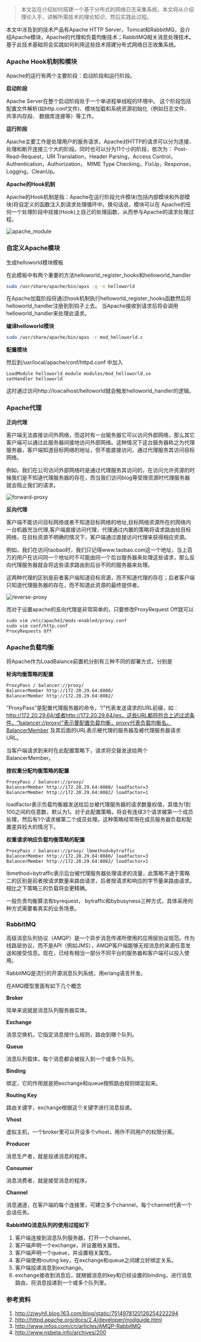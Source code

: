 > 本文旨在介绍如何搭建一个基于分布式的网络日志采集系统，本文将从介绍理论入手，讲解所需技术的理论知识，然后实践此过程。

本文中涉及到的技术产品有Apache HTTP Server，Tomcat和RabbitMQ，会介绍Apache模块，Apache的代理和负载均衡技术；RabbitMQ相关消息处理技术。基于此技术基础将会实践如何利用这些技术搭建分布式网络日志收集系统。

### Apache Hook机制和模块

Apache的运行有两个主要阶段：启动阶段和运行阶段。

**启动阶段**

Apache Server在整个启动阶段处于一个单进程单线程的环境中。 这个阶段包括配置文件解析(如http.conf文件)、模块加载和系统资源初始化（例如日志文件、共享内存段、 数据库连接等）等工作。

**运行阶段**

Apache主要工作是处理用户的服务请求，Apache对HTTP的请求可以分为连接、处理和断开连接三个大的阶段。同时也可以分为11个小的阶段，依次为： Post-Read-Request，URI Translation，Header Parsing，Access Control，Authentication，Authorization， MIME Type Checking，FixUp，Response，Logging，CleanUp。

**Apache的Hook机制**

Apache的Hook机制是指：Apache在运行阶段允许模块(包括内部模块和外部模块)将自定义的函数注入到请求处理循环中。换句话说，模块可以在 Apache的任何一个处理阶段中挂接(Hook)上自己的处理函数，从而参与Apache的请求处理过程。

![apache_module](_images/apache_module.png.png)

### 自定义Apache模块

生成helloworld模块模板

在此模板中有两个重要的方法helloworld_register_hooks和helloworld_handler

```bash
sudo /usr/share/apache/bin/apxs -g -n helloworld
```

在Apache加载阶段将通过hook机制执行helloworld_register_hooks函数然后将helloworld_handler注册到到钩子上去。 当Apache接收到请求后将会调用helloworld_handler来处理此请求。

**编译helloworld模块**

```bash
sudo /usr/share/apache/bin/apxs -c mod_helloworld.c
```

**配置模块**

然后到/usr/local/apache/conf/httpd.conf 中加入

```
LoadModule helloworld_module modules/mod_helloworld.so
setHandler helloworld
```

这时通过访问http://loacalhost/helloworld就会触发helloworld_handler的逻辑。

### Apache代理

**正向代理**

客户端无法直接访问外网络，而这时有一台服务器它可以访问外部网络，那么其它客户端可以通过此服务器间接地访问外部网络。这种情况下这台服务器称之为代理服务器，客户端知道目标网络的地址，但不能直接访问，通过代理服务其访问目标网络。

例如，我们在公司访问外部网络时是通过代理服务其访问的，在访问允许资源的时候我们是不知道代理服务器的存在，而当我们访问blog等受限资源时代理服务器就会阻止我们的请求。

![forward-proxy](/Users/sanders/Workspace/zxsimple/blog/docs/bigdata/_images/forward-proxy.svg)

**反向代理**

客户端不能访问目标网络或者不知道目标网络的地址,目标网络资源所在的网络内一台机器充当代理,客户端直接访问代理，代理通过内置的策略将请求路由给目标网络，在目标资源不明确的情况下，客户端通过直接访问代理来获得相应资源。

例如，我们在访问taobao时，我们只记得www.taobao.com这一个地址，当上百万的用户在访问同一个地址时不可能由同一个后台服务器来处理这些请求，那么反向代理服务器就会将这些请求路由到后台不同的服务器来处理。

这两种代理的区别是前者客户端知道目标资源，而不知道代理的存在；后者客户端只知道代理服务器的存在，而不知道此资源的最终提供者。

![reverse-proxy](_images/reverse-proxy.svg)

而对于设置apache的反向代理是非常简单的，只要修改ProxyRequest Off就可以

```
sudo vim /etc/apache2/mods-enabled/proxy.conf
sudo vim conf/http.conf
ProxyRequests Off
```

### Apache负载均衡

将Apache作为LoadBalance前置机分别有三种不同的部署方式，分别是

**轮询均衡策略的配置**

```
ProxyPass / balancer://proxy/
BalancerMember http://172.20.29.64:8080/
BalancerMember http://172.20.29.64:8082/
```

“ProxyPass”是配置代理服务器的命令，“/”代表发送请求的URL前缀，如：http://172.20.29.64/或者http://172.20.29.64/ies，这些URL都将符合上述过滤条件。“balancer://proxy/”表示要配置负载均衡，proxy代表负载均衡名。BalancerMember 及其后面的URL表示被代理的服务器及被代理服务器请求URL。

当客户端请求到来时在此配置策略下，请求将交替发送给两个BalancerMember。

**按权重分配均衡策略的配置**

```
ProxyPass / balancer://proxy/
BalancerMember http://172.20.29.64:8080/ loadfactor=3
BalancerMember http://172.20.29.64:8082/ loadfactor=1
```

loadfactor表示负载均衡器发送给后台被代理服务器的请求数量权值，其值为1到100之间的任意数，默认为1。对于此配置策略，将会有连续3个请求被第一个成员处理，然后有1个请求被第二个成员处理。这种策略经常用在成员服务器负载和配置差异较大的情况下。

**权重请求响应负载均衡策略的配置**

```
ProxyPass / balancer://proxy/ lbmethod=bytraffic
BalancerMember http://172.20.29.64:8080/ loadfactor=3
BalancerMember http://172.20.29.64:8082/ loadfactor=1
```

lbmethod=bytraffic表示后台被代理服务器处理请求的流量，此策略不通于策略二的区别是前者按请求数量来路由请求，后者按请求和响应的字节量来路由请求。相比之下策略三的负载将会更精确。

一般负责均衡算法有byrequest， bytraffic和bybusyness三种方式，具体采用何种方式需要看真实的业务场景。

### RabbitMQ

高级消息队列协议（AMQP）是一个异步消息传递所使用的应用层协议规范。作为线路层协议，而不是API（例如JMS），AMQP客户端能够无视消息的来源任意发送和接受信息。现在，已经有相当一部分不同平台的服务器和客户端可以投入使用。

RabbitMQ是流行的开源消息队列系统，用erlang语言开发。

在AMQ模型里面有如下几个概念

**Broker**

简单来说就是消息队列服务器实体。

**Exchange**

消息交换机，它指定消息按什么规则，路由到哪个队列。

**Queue**

消息队列载体，每个消息都会被投入到一个或多个队列。

**Binding**

绑定，它的作用就是把exchange和queue按照路由规则绑定起来。

**Routing Key**

路由关键字，exchange根据这个关键字进行消息投递。

**Vhost**

虚拟主机，一个broker里可以开设多个vhost，用作不同用户的权限分离。

**Producer**

消息生产者，就是投递消息的程序。

**Consumer**

消息消费者，就是接受消息的程序。

**Channel**

消息通道，在客户端的每个连接里，可建立多个channel，每个channel代表一个会话任务。

**RabbitMQ消息队列的使用过程如下**

1. 客户端连接到消息队列服务器，打开一个channel。
2. 客户端声明一个exchange，并设置相关属性。
3. 客户端声明一个queue，并设置相关属性。
4. 客户端使用routing key，在exchange和queue之间建立好绑定关系。
5. 客户端投递消息到exchange。
6. exchange接收到消息后，就根据消息的key和已经设置的binding，进行消息路由，将消息投递到一个或多个队列里。

### 参考资料

1. http://zjwyhll.blog.163.com/blog/static/7514978120126254222294
2. http://httpd.apache.org/docs/2.4/developer/modguide.html
3. http://www.infoq.com/cn/articles/AMQP-RabbitMQ
4. http://www.nsbeta.info/archives/200